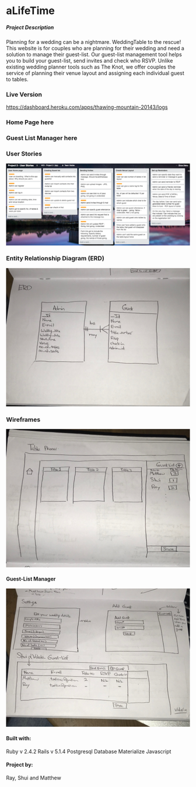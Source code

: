 # aLifeTime
##### Project Description
Planning for a wedding can be a nightmare. WeddingTable to the rescue! This website is for couples who are planning for their wedding and need a solution to manage their guest-list. Our guest-list management tool helps you to build your guest-list, send invites and check who RSVP. Unlike existing wedding planner tools such as The Knot, we offer couples the service of planning their venue layout and assigning each individual guest to tables.

### Live Version
 https://dashboard.heroku.com/apps/thawing-mountain-20143/logs

### Home Page here

### Guest List Manager here

### User Stories
![trello_user_story](/project-log/trello_user_story.png)

### Entity Relationship Diagram (ERD)
![erd](/project-log/erd.png)

### Wireframes
![tableplanner](/project-log/tableplanner.png)

#### Guest-List Manager
![eventdetails](/project-log/guestlistaye.png)

#### Built with:
Ruby v 2.4.2
Rails v 5.1.4
Postgresql Database
Materialize
Javascript

#### Project by:
Ray, Shui and Matthew


<!--

This README would normally document whatever steps are necessary to get the
application up and running.

Things you may want to cover:

* Ruby version

* System dependencies

* Configuration

* Database creation

* Database initialization

* How to run the test suite

* Services (job queues, cache servers, search engines, etc.)

* Deployment instructions

* ...       -->

<!-- the vows
the proposal
Lifetime forever
LoveLast
WeddingProposal
LoveTrain
aLifeTime
SweetDove
LoveCarriage -->
